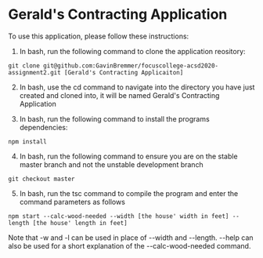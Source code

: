# Gerald's Contracting Application

To use this application, please follow these instructions:

1. In bash, run the following command to clone the application reository:
```
git clone git@github.com:GavinBremmer/focuscollege-acsd2020-assignment2.git [Gerald's Contracting Applicaiton]
```
2. In bash, use the cd command to navigate into the directory you have just created and cloned into, it will be named Gerald's Contracting Application

3. In bash, run the following command to install the programs dependencies:
```
npm install
```

4. In bash, run the following command to ensure you are on the stable master branch and not the unstable development branch
```
git checkout master
```
5. In bash, run the tsc command to compile the program and enter the command parameters as follows
```
npm start --calc-wood-needed --width [the house' width in feet] --length [the house' length in feet]
```
Note that -w and -l can be used in place of --width and --length. --help can also be used for a short explanation of the --calc-wood-needed command.